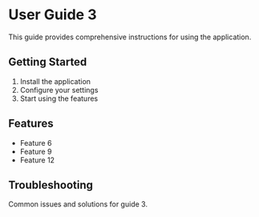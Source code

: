 # User Guide 3

This guide provides comprehensive instructions for using the application.

## Getting Started
1. Install the application
2. Configure your settings
3. Start using the features

## Features
- Feature 6
- Feature 9
- Feature 12

## Troubleshooting
Common issues and solutions for guide 3.